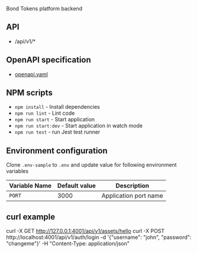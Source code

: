 Bond Tokens platform backend

## API

- /api/v1/\*

## OpenAPI specification

- [openapi.yaml](./openapi/openapi.yaml)

## NPM scripts

- `npm install` - Install dependencies
- `npm run lint` - Lint code
- `npm run start` - Start application
- `npm run start:dev` - Start application in watch mode
- `npm run test` - run Jest test runner

## Environment configuration

Clone `.env-sample` to `.env` and update value for following environment variables

| Variable Name        | Default value  | Description               |
| -------------------- | -------------- | ------------------------- |
| `PORT`               | 3000           | Application port name     |

## curl example
curl -X GET http://127.0.0.1:4001/api/v1/assets/hello
curl -X POST http://localhost:4001/api/v1/auth/login -d '{"username": "john", "password": "changeme"}' -H "Content-Type: application/json"

